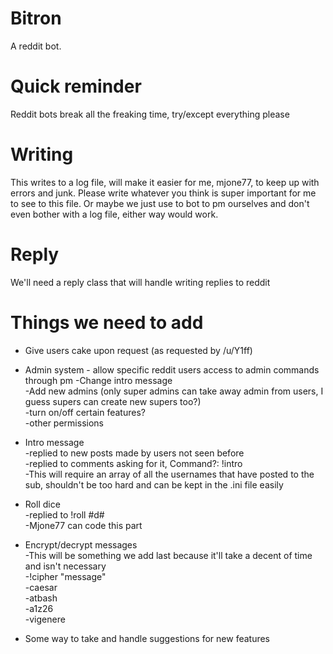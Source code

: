 # Bitron
A reddit bot.

# Quick reminder
Reddit bots break all the freaking time, try/except everything please

# Writing
This writes to a log file, will make it easier for me, mjone77, to keep up with errors and junk. Please write whatever you think is super important for me to see to this file. Or maybe we just use to bot to pm ourselves and don't even bother with a log file, either way would work.

# Reply
We'll need a reply class that will handle writing replies to reddit

# Things we need to add
* Give users cake upon request (as requested by /u/Y1ff)

* Admin system - allow specific reddit users access to admin commands through pm
	-Change intro message  
	-Add new admins (only super admins can take away admin from users, I guess supers can create new supers too?)  
	-turn on/off certain features?  
	-other permissions
	
* Intro message  
 	-replied to new posts made by users not seen before  
	-replied to comments asking for it, Command?: !intro  
	-This will require an array of all the usernames that have posted to the sub, shouldn't be too hard and can be kept in the .ini file easily

* Roll dice  
 	-replied to !roll #d#  
	-Mjone77 can code this part

* Encrypt/decrypt messages  
	-This will be something we add last because it'll take a decent of time and isn't necessary  
	-!cipher "message"  
	-caesar  
	-atbash  
	-a1z26  
	-vigenere
	
* Some way to take and handle suggestions for new features
